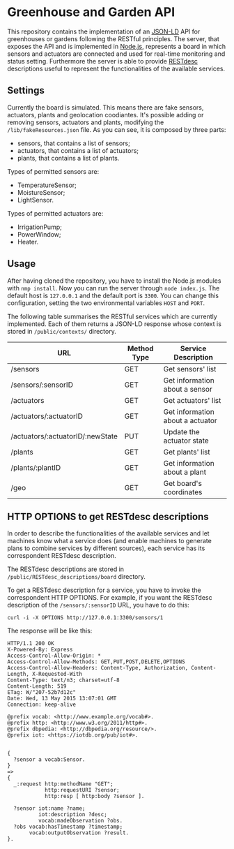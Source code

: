 # Greenhouse and Garden API

This repository contains the implementation of an [JSON-LD](http://json-ld.org) API for greenhouses or gardens following the RESTful principles. The server, that exposes the API and is implemented in [Node.js](https://nodejs.org), represents a board in which sensors and actuators are connected and used for real-time monitoring and status setting. Furthermore the server is able to provide [RESTdesc](http://restdesc.org) descriptions useful to represent the functionalities of the available services.


## Settings

Currently the board is simulated. This means there are fake sensors, actuators, plants and geolocation coodiantes.
It's possible adding or removing sensors, actuators and plants, modifying the `/lib/fakeResources.json` file.
As you can see, it is composed by three parts:
- sensors, that contains a list of sensors;
- actuators, that contains a list of actuators;
- plants, that contains a list of plants.

Types of permitted sensors are:
- TemperatureSensor;
- MoistureSensor;
- LightSensor.

Types of permitted actuators are:
- IrrigationPump;
- PowerWindow;
- Heater.


## Usage

After having cloned the repository, you have to install the Node.js modules with `nmp install`.
Now you can run the server through `node index.js`. The default host is `127.0.0.1` and the default port is `3300`. You can change this configuration, setting the two environmental variables `HOST` and `PORT`.

The following table summarises the RESTful services which are currently implemented. Each of them returns a JSON-LD response whose context is stored in `/public/contexts/` directory.

| URL | Method Type | Service Description |
|-----|-------------|---------------------|
|/sensors| GET | Get sensors' list |
|/sensors/:sensorID| GET | Get information about a sensor |
|/actuators| GET | Get actuators' list |
|/actuators/:actuatorID| GET | Get information about a actuator |
|/actuators/:actuatorID/:newState| PUT | Update the actuator state |
|/plants| GET | Get plants' list |
|/plants/:plantID| GET | Get information about a plant |
|/geo| GET | Get board's coordinates |


## HTTP OPTIONS to get RESTdesc descriptions

In order to describe the functionalities of the available services and let machines know what a service does (and enable machines to generate plans to combine services by different sources), each service has its correspondent RESTdesc description.

The RESTdesc descriptions are stored in `/public/RESTdesc_descriptions/board` directory.

To get a RESTdesc description for a service, you have to invoke the correspondent HTTP OPTIONS.
For example, if you want the RESTdesc description of the `/sensors/:sensorID` URL, you have to do this:

`curl -i -X OPTIONS http://127.0.0.1:3300/sensors/1`

The response will be like this:

```
HTTP/1.1 200 OK
X-Powered-By: Express
Access-Control-Allow-Origin: *
Access-Control-Allow-Methods: GET,PUT,POST,DELETE,OPTIONS
Access-Control-Allow-Headers: Content-Type, Authorization, Content-Length, X-Requested-With
Content-Type: text/n3; charset=utf-8
Content-Length: 519
ETag: W/"207-52b7d12c"
Date: Wed, 13 May 2015 13:07:01 GMT
Connection: keep-alive

@prefix vocab: <http://www.example.org/vocab#>.
@prefix http: <http://www.w3.org/2011/http#>.
@prefix dbpedia: <http://dbpedia.org/resource/>.
@prefix iot: <https://iotdb.org/pub/iot#>.


{
  ?sensor a vocab:Sensor.
}
=>
{
  _:request http:methodName "GET";
            http:requestURI ?sensor;
            http:resp [ http:body ?sensor ].

  ?sensor iot:name ?name;
          iot:description ?desc;
          vocab:madeObservation ?obs.
  ?obs vocab:hasTimestamp ?timestamp;
       vocab:outputObservation ?result.
}.
```